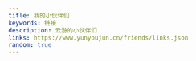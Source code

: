 ```yaml
---
title: 我的小伙伴们
keywords: 链接
description: 云游的小伙伴们
links: https://www.yunyoujun.cn/friends/links.json
random: true
---
```

<!-- markdownlint-disable-next-line MD033 -->
<YunLinks :links="frontmatter.links" :random="frontmatter.random" />
